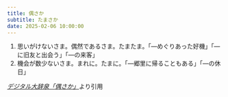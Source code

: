 ```yaml
---
title: 偶さか
subtitle: たまさか
date: 2025-02-06 10:00:00
---
```


1. 思いがけないさま。偶然であるさま。たまたま。「—めぐりあった好機」「—に旧友と出会う」「—の来客」
2. 機会が数少ないさま。まれに。たまに。「—郷里に帰ることもある」「—の休日」

<cite>[デジタル大辞泉「偶さか」](https://dictionary.goo.ne.jp/word/%E5%81%B6%E3%81%95%E3%81%8B/)</cite>より引用